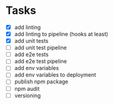 # Tasks

- [x] add linting
- [x] add linting to pipeline (hooks at least)
- [x] add unit tests
- [ ] add unit test pipeline
- [ ] add e2e tests
- [ ] add e2e test pipeline
- [ ] add env variables
- [ ] add env variables to deployment
- [ ] publish npm package
- [ ] npm audit
- [ ] versioning
